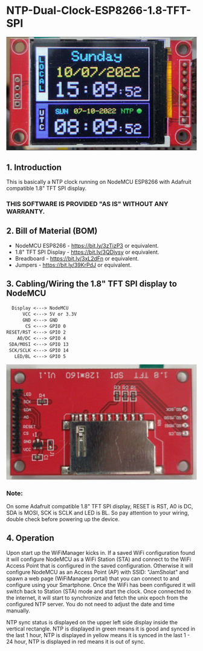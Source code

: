 # NTP-Dual-Clock-ESP8266-1.8-TFT-SPI

![dual clock](https://github.com/kemploe/NTP-Dual-Clock-ESP8266-1.8-TFT-SPI/blob/main/images/2022-07-10_151118.png)

## 1. Introduction

This is basically a NTP clock running on NodeMCU ESP8266 with Adafruit compatible 1.8" TFT SPI display.

### THIS SOFTWARE IS PROVIDED "AS IS" WITHOUT ANY WARRANTY.

## 2. Bill of Material (BOM)

   - NodeMCU ESP8266 - https://bit.ly/3zTizP3 or equivalent.
   - 1.8" TFT SPI Display - https://bit.ly/3QDjysy or equivalent.
   - Breadboard - https://bit.ly/3xL2dFn or equivalent.
   - Jumpers - https://bit.ly/39KrPdJ or equivalent.

## 3. Cabling/Wiring the 1.8" TFT SPI display to NodeMCU
      Display <---> NodeMCU
          VCC <---> 5V or 3.3V
          GND <---> GND
           CS <---> GPIO 0
    RESET/RST <---> GPIO 2
        A0/DC <---> GPIO 4
     SDA/MOSI <---> GPIO 13
     SCK/SCLK <---> GPIO 14
       LED/BL <---> GPIO 5

![1.8" TFT SPI Display](https://github.com/kemploe/NTP-Dual-Clock-ESP8266-1.8-TFT-SPI/blob/main/images/2022-07-01_082841.png)

### Note: 
On some Adafruit compatible 1.8" TFT SPI display, RESET is RST, A0 is DC, SDA is MOSI, SCK is SCLK and LED is BL. So pay attention to your wiring, double check before powering up the device.

## 4. Operation
Upon start up the WiFiManager kicks in. If a saved WiFi configuration found it will configure NodeMCU as a WiFi Station (STA) and connect to the WiFi Access Point that is configured in the saved configuration. Otherwise it will configure NodeMCU as an Access Point (AP) with SSID: "JamSholat" and spawn a web page (WiFiManager portal) that you can connect to and configure using your Smartphone. Once the WiFi has been configured it will switch back to Station (STA) mode and start the clock.
Once connected to the internet, it will start to synchronize and fetch the unix epoch from the configured NTP server. You do not need to adjust the date and time manually.

NTP sync status is displayed on the upper left side display inside the vertical rectangle. NTP is displayed in green means it is good and synced in the last 1 hour, NTP is displayed in yellow means it is synced in the last 1 - 24 hour, NTP is displayed in red means it is out of sync.
